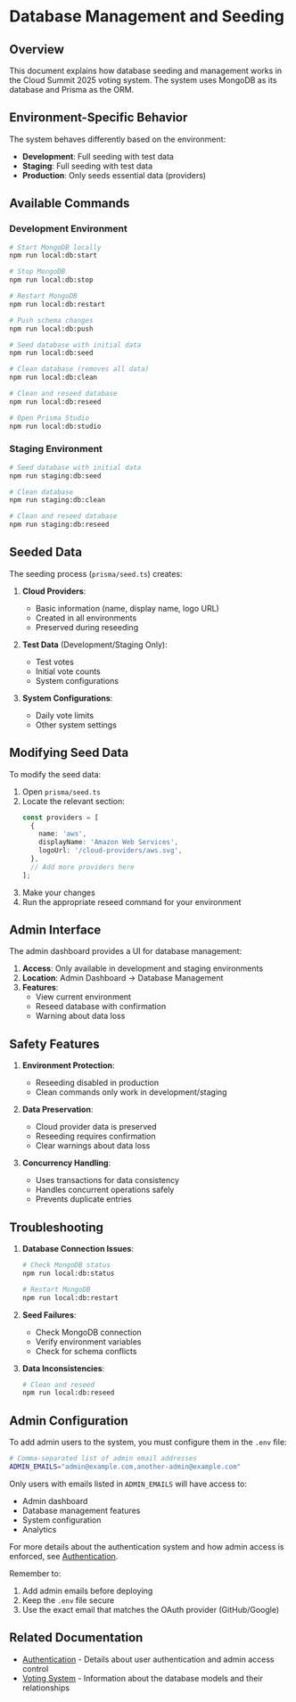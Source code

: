 # Database Management and Seeding

## Overview

This document explains how database seeding and management works in the Cloud Summit 2025 voting system. The system uses MongoDB as its database and Prisma as the ORM.

## Environment-Specific Behavior

The system behaves differently based on the environment:

- **Development**: Full seeding with test data
- **Staging**: Full seeding with test data
- **Production**: Only seeds essential data (providers)

## Available Commands

### Development Environment

```bash
# Start MongoDB locally
npm run local:db:start

# Stop MongoDB
npm run local:db:stop

# Restart MongoDB
npm run local:db:restart

# Push schema changes
npm run local:db:push

# Seed database with initial data
npm run local:db:seed

# Clean database (removes all data)
npm run local:db:clean

# Clean and reseed database
npm run local:db:reseed

# Open Prisma Studio
npm run local:db:studio
```

### Staging Environment

```bash
# Seed database with initial data
npm run staging:db:seed

# Clean database
npm run staging:db:clean

# Clean and reseed database
npm run staging:db:reseed
```

## Seeded Data

The seeding process (`prisma/seed.ts`) creates:

1. **Cloud Providers**:
   - Basic information (name, display name, logo URL)
   - Created in all environments
   - Preserved during reseeding

2. **Test Data** (Development/Staging Only):
   - Test votes
   - Initial vote counts
   - System configurations

3. **System Configurations**:
   - Daily vote limits
   - Other system settings

## Modifying Seed Data

To modify the seed data:

1. Open `prisma/seed.ts`
2. Locate the relevant section:
   ```typescript
   const providers = [
     {
       name: 'aws',
       displayName: 'Amazon Web Services',
       logoUrl: '/cloud-providers/aws.svg',
     },
     // Add more providers here
   ];
   ```
3. Make your changes
4. Run the appropriate reseed command for your environment

## Admin Interface

The admin dashboard provides a UI for database management:

1. **Access**: Only available in development and staging environments
2. **Location**: Admin Dashboard → Database Management
3. **Features**:
   - View current environment
   - Reseed database with confirmation
   - Warning about data loss

## Safety Features

1. **Environment Protection**:
   - Reseeding disabled in production
   - Clean commands only work in development/staging

2. **Data Preservation**:
   - Cloud provider data is preserved
   - Reseeding requires confirmation
   - Clear warnings about data loss

3. **Concurrency Handling**:
   - Uses transactions for data consistency
   - Handles concurrent operations safely
   - Prevents duplicate entries

## Troubleshooting

1. **Database Connection Issues**:
   ```bash
   # Check MongoDB status
   npm run local:db:status
   
   # Restart MongoDB
   npm run local:db:restart
   ```

2. **Seed Failures**:
   - Check MongoDB connection
   - Verify environment variables
   - Check for schema conflicts

3. **Data Inconsistencies**:
   ```bash
   # Clean and reseed
   npm run local:db:reseed
   ```

## Admin Configuration

To add admin users to the system, you must configure them in the `.env` file:

```bash
# Comma-separated list of admin email addresses
ADMIN_EMAILS="admin@example.com,another-admin@example.com"
```

Only users with emails listed in `ADMIN_EMAILS` will have access to:
- Admin dashboard
- Database management features
- System configuration
- Analytics

For more details about the authentication system and how admin access is enforced, see [Authentication](authentication.md).

Remember to:
1. Add admin emails before deploying
2. Keep the `.env` file secure
3. Use the exact email that matches the OAuth provider (GitHub/Google)

## Related Documentation

- [Authentication](authentication.md) - Details about user authentication and admin access control
- [Voting System](voting.md) - Information about the database models and their relationships 